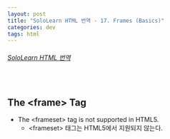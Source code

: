 ```yaml
---
layout: post
title: "SoloLearn HTML 번역 - 17. Frames (Basics)"
categories: dev
tags: html
---
```


###### [SoloLearn HTML 번역](www.sololearn.com)

<br>

## The \<frame> Tag

- The \<frameset> tag is not supported in HTML5.
  - \<frameset> 태그는 HTML5에서 지원되지 않는다.

<br>